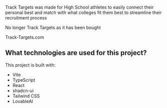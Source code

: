 Track Targets was made for High School athletes to easily connect their personal best and match with what colleges fit them best to streamline their recruitment process

No longer Track Targets as it has been bought

Track-Targets.com

## What technologies are used for this project?

This project is built with:

- Vite
- TypeScript
- React
- shadcn-ui
- Tailwind CSS
- LovableAI




